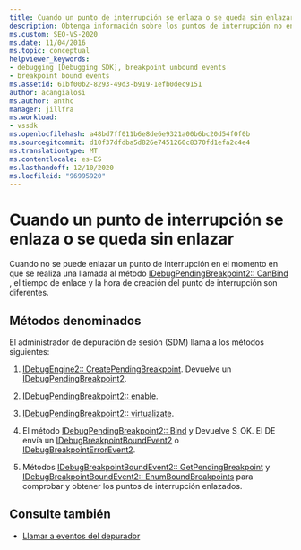 ```yaml
---
title: Cuando un punto de interrupción se enlaza o se queda sin enlazar | Microsoft Docs
description: Obtenga información sobre los puntos de interrupción no enlazados. Cuando no se puede enlazar un punto de interrupción en el momento en que se realiza una llamada, el tiempo de enlace y la hora de creación del punto de interrupción son diferentes.
ms.custom: SEO-VS-2020
ms.date: 11/04/2016
ms.topic: conceptual
helpviewer_keywords:
- debugging [Debugging SDK], breakpoint unbound events
- breakpoint bound events
ms.assetid: 61bf00b2-8293-49d3-b919-1efb0dec9151
author: acangialosi
ms.author: anthc
manager: jillfra
ms.workload:
- vssdk
ms.openlocfilehash: a48bd7ff011b6e8de6e9321a00b6bc20d54f0f0b
ms.sourcegitcommit: d10f37dfdba5d826e7451260c8370fd1efa2c4e4
ms.translationtype: MT
ms.contentlocale: es-ES
ms.lasthandoff: 12/10/2020
ms.locfileid: "96995920"
---
```

# <a name="when-a-breakpoint-binds-or-becomes-unbound"></a>Cuando un punto de interrupción se enlaza o se queda sin enlazar
Cuando no se puede enlazar un punto de interrupción en el momento en que se realiza una llamada al método [IDebugPendingBreakpoint2:: CanBind](../../extensibility/debugger/reference/idebugpendingbreakpoint2-canbind.md) , el tiempo de enlace y la hora de creación del punto de interrupción son diferentes.

## <a name="methods-called"></a>Métodos denominados
 El administrador de depuración de sesión (SDM) llama a los métodos siguientes:

1. [IDebugEngine2:: CreatePendingBreakpoint](../../extensibility/debugger/reference/idebugengine2-creatependingbreakpoint.md). Devuelve un [IDebugPendingBreakpoint2](../../extensibility/debugger/reference/idebugpendingbreakpoint2.md).

2. [IDebugPendingBreakpoint2:: enable](../../extensibility/debugger/reference/idebugpendingbreakpoint2-enable.md).

3. [IDebugPendingBreakpoint2:: virtualizate](../../extensibility/debugger/reference/idebugpendingbreakpoint2-virtualize.md).

4. El método [IDebugPendingBreakpoint2:: Bind](../../extensibility/debugger/reference/idebugpendingbreakpoint2-bind.md) y Devuelve S_OK. El DE envía un [IDebugBreakpointBoundEvent2](../../extensibility/debugger/reference/idebugbreakpointboundevent2.md) o [IDebugBreakpointErrorEvent2](../../extensibility/debugger/reference/idebugbreakpointerrorevent2.md).

5. Métodos [IDebugBreakpointBoundEvent2:: GetPendingBreakpoint](../../extensibility/debugger/reference/idebugbreakpointboundevent2-getpendingbreakpoint.md) y [IDebugBreakpointBoundEvent2:: EnumBoundBreakpoints](../../extensibility/debugger/reference/idebugbreakpointboundevent2-enumboundbreakpoints.md) para comprobar y obtener los puntos de interrupción enlazados.

## <a name="see-also"></a>Consulte también
- [Llamar a eventos del depurador](../../extensibility/debugger/calling-debugger-events.md)
